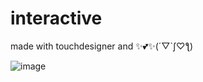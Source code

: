 # interactive
made with touchdesigner and ✨💕✨(´▽`ʃ♡ƪ)

![image](https://github.com/user-attachments/assets/c34bf2c5-71a2-4b7b-93d3-9450c8f1e5c6)

